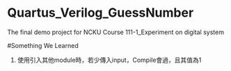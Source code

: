 # Quartus_Verilog_GuessNumber
The final demo project for NCKU Course 111-1_Experiment on digital system

#Something We Learned
1. 使用引入其他module時，若少傳入input，Compile會過，且其值為1
